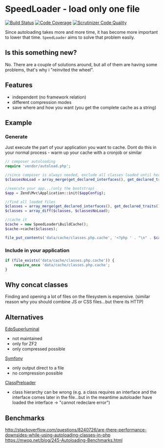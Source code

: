 # SpeedLoader - load only one file

[![Build Status](https://travis-ci.org/ThaDafinser/SpeedLoader.svg?branch=master)](https://travis-ci.org/ThaDafinser/SpeedLoader)
[![Code Coverage](https://scrutinizer-ci.com/g/ThaDafinser/SpeedLoader/badges/coverage.png?b=master)](https://scrutinizer-ci.com/g/ThaDafinser/SpeedLoader/?branch=master)
[![Scrutinizer Code Quality](https://scrutinizer-ci.com/g/ThaDafinser/SpeedLoader/badges/quality-score.png?b=master)](https://scrutinizer-ci.com/g/ThaDafinser/SpeedLoader/?branch=master)

Since autoloading takes more and more time, it has become more important to lower that time.
`SpeedLoader` aims to solve that problem easily.

## Is this something new?

No. There are a couple of solutions around, but all of them are having some problems, that's why i "reinvited the wheel".

## Features

- independent (no framework relation)
- different compression modes
- save where and how you want (you get the complete cache as a string)

## Example

### Generate
Just execute the part of your application you want to cache.
Dont do this in your normal process - warm up your cache with a cronjob or similar
```php
// composer autoloading
require 'vendor/autoload.php';

//since composer is always needed, exclude all classes loaded until here
$classesNoLoad = array_merge(get_declared_interfaces(), get_declared_traits(), get_declared_classes());

//execute your app...(only the bootstrap)
$app = Zend\Mvc\Application::init($appConfig);

//find all loaded files
$classes = array_merge(get_declared_interfaces(), get_declared_traits(), get_declared_classes());
$classes = array_diff($classes, $classesNoLoad);

//cache it
$cache = new SpeedLoader\BuildCache();
$cache->cache($classes);

file_put_contents('data/cache/classes.php.cache', '<?php ' . "\n" . $cache->getCacheString());
```

### Include in your application
```php
if (file_exists('data/cache/classes.php.cache')) {
    require_once 'data/cache/classes.php.cache';
}
```

## Why concat classes 

Finding and opening a lot of files on the filesystem is expensive.
(similar reason why you should combine JS or CSS files...but there its HTTP)

## Alternatives

[EdpSuperluminal](https://github.com/EvanDotPro/EdpSuperluminal)
- not maintained
- only for ZF2
- only compressed possible

[Symfony](https://github.com/symfony/symfony/blob/master/src/Symfony/Component/ClassLoader/ClassCollectionLoader.php) 
- only output direct to a file
- no compression possible

[ClassPreloader](https://github.com/mtdowling/ClassPreloader)
- class hierarchy can be wrong (e.g. a class requires an interface and the interface comes later in the file...but in the meantime autoloader have loaded the interface -> "cannot redeclare error")

## Benchmarks
http://stackoverflow.com/questions/8240726/are-there-performance-downsides-while-using-autoloading-classes-in-php
https://mwop.net/blog/245-Autoloading-Benchmarks.html
